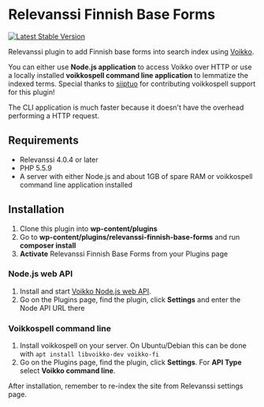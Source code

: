 # Relevanssi Finnish Base Forms

[![Latest Stable Version](https://poser.pugx.org/joppuyo/relevanssi-finnish-base-forms/v/stable)](https://packagist.org/packages/joppuyo/relevanssi-finnish-base-forms)

Relevanssi plugin to add Finnish base forms into search index using [Voikko](https://voikko.puimula.org/).

You can either use **Node.js application** to access Voikko over HTTP or use a locally installed **voikkospell command line application** to lemmatize the indexed terms. Special thanks to [siiptuo](https://github.com/siiptuo) for contributing voikkospell support for this plugin!

The CLI application is much faster because it doesn't have the overhead performing a HTTP request.

## Requirements

* Relevanssi 4.0.4 or later
* PHP 5.5.9
* A server with either Node.js and about 1GB of spare RAM or voikkospell command line application installed

## Installation

1. Clone this plugin into **wp-content/plugins**
2. Go to **wp-content/plugins/relevanssi-finnish-base-forms** and run **composer install**
3. **Activate** Relevanssi Finnish Base Forms from your Plugins page

### Node.js web API

1. Install and start [Voikko Node.js web API](https://github.com/joppuyo/voikko-node-web-api).
2. Go on the Plugins page, find the plugin, click **Settings** and enter the Node API URL there

### Voikkospell command line

1. Install voikkospell on your server. On Ubuntu/Debian this can be done with `apt install libvoikko-dev voikko-fi`
2. Go on the Plugins page, find the plugin, click **Settings**. For **API Type** select **Voikko command line**.

After installation, remember to re-index the site from Relevanssi settings page.


